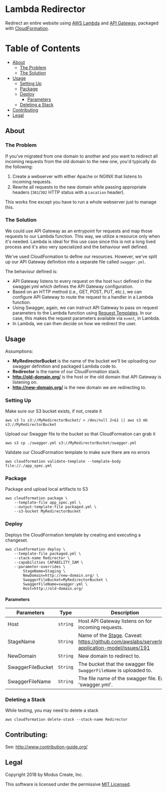 # Lambda Redirector
Redirect an entire website using [AWS Lambda](https://aws.amazon.com/lambda/) and [API Gateway](https://aws.amazon.com/api-gateway/), packaged with [CloudFormation](https://aws.amazon.com/cloudformation/).

# Table of Contents
 - [About](#about)
   - [The Problem](#theproblem)
   - [The Solution](#thesolution)
 - [Usage](#usage)
   - [Setting Up](#settingup)
   - [Package](#package)
   - [Deploy](#deploy)
     - [Parameters](#parameters)
   - [Deleting a Stack](#deletingastack)
 - [Contributing](#contributing)
 - [Legal](#legal)

## About
### The Problem
If you've migrated from one domain to another and you want to redirect all incoming requests from the old domain to the new one, you'd typically do the following:
1. Create a webserver with either Apache or NGINX that listens to incoming requests.
2. Rewrite all requests to the new domain while passing appropriate headers (`301`/`302` HTTP status with a `Location` header).

This works fine except you have to run a whole webserver just to manage this.

### The Solution
We could use API Gateway as an entrypoint for requests and map those requests to our Lambda function. This way, we utilize a resource only when it's needed. Lambda is ideal for this use case since this is not a long lived process and it's also very specialized and the behaviour well defined.

We've used CloudFormation to define our resources. However, we've split up our API Gateway definition into a separate file called `swagger.yml`.

The behaviour defined is:
 - API Gateway listens to every request on the host `host` defined in the swagger.yml which defines the API Gateway configuration.
 - Based on an HTTP method (i.e., GET, POST, PUT, etc.), we can configure API Gateway to route the request to a handler in a Lambda function.
 - Using Swagger, again, we can instruct API Gateway to pass on request parameters to the Lambda function using [Request Templates](https://docs.aws.amazon.com/apigateway/latest/developerguide/api-gateway-mapping-template-reference.html). In our case, this makes the request parameters available via `event`, in Lambda.
 - In Lambda, we can then decide on how we redirect the user.

## Usage
Assumptions:
 - **MyRedirectorBucket** is the name of the bucket we'll be uploading our swagger definition and packaged Lambda code to.
 - **Redirector** is the name of our CloudFormation stack.
 - **http://old-domain.org/** is the host or the old domain that API Gateway is listening on.
 - **http://new-domain.org/** is the new domain we are redirecting to.

### Setting Up
Make sure our S3 bucket exists, if not, create it
```
aws s3 ls s3://MyRedirectorBucket/ > /dev/null 2>&1 || aws s3 mb s3://MyRedirectorBucket
```

Upload our Swagger file to the bucket so that CloudFormation can grab it
```
aws s3 cp ./swagger.yml s3://MyRedirectorBucket/swagger.yml
```

Validate our CloudFormation template to make sure there are no errors
```
aws cloudformation validate-template --template-body file://./app_spec.yml
```

### Package
Package and upload local artifacts to S3
```
aws cloudformation package \
    --template-file app_spec.yml \
    --output-template-file packaged.yml \
    --s3-bucket MyRedirectorBucket
```

### Deploy
Deploys the CloudFormation template by creating and executing a changeset.
```
aws cloudformation deploy \
    --template-file packaged.yml \
    --stack-name Redirector \
    --capabilities CAPABILITY_IAM \
    --parameter-overrides \
        StageName=Staging \
        NewDomain=http://new-domain.org/ \
        SwaggerFileBucket=MyRedirectorBucket \
        SwaggerFileName=swagger.yml \
        Host=http://old-domain.org/
```

#### Parameters
Parameters | Type | Description
---|:---:|---
Host | `string` | Host API Gateway listens on for incoming requests.
StageName | `String` | Name of the [Stage](https://docs.aws.amazon.com/apigateway/latest/developerguide/set-up-stages.html). Caveat: https://github.com/awslabs/serverless-application-model/issues/191
NewDomain | `String` | New domain to redirect to.
SwaggerFileBucket | `String` | The bucket that the swagger file `SwaggerFileName` is uploaded to.
SwaggerFileName | `String` | The file name of the swagger file. Eg: 'swagger.yml'.

### Deleting a Stack
While testing, you may need to delete a stack
```
aws cloudformation delete-stack --stack-name Redirector
```

## Contributing:
See: http://www.contribution-guide.org/

## Legal
Copyright 2018 by Modus Create, Inc. 

This software is licensed under the permissive [MIT Licensed](LICENSE.md).